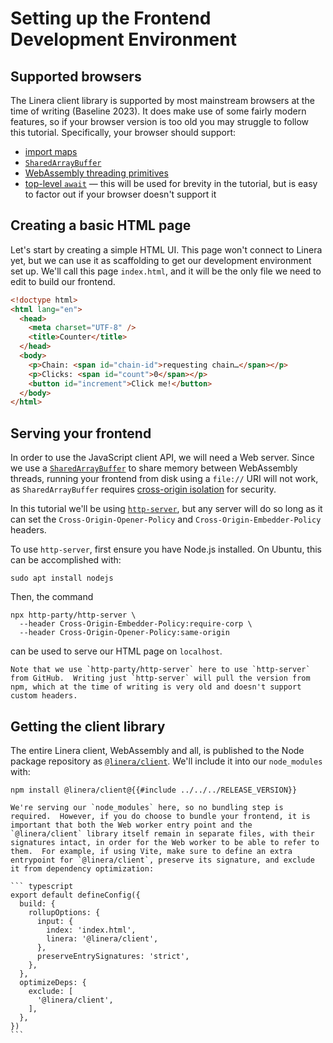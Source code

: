 # Setting up the Frontend Development Environment

## Supported browsers

The Linera client library is supported by most mainstream browsers at the time
of writing (Baseline 2023). It does make use of some fairly modern features, so
if your browser version is too old you may struggle to follow this tutorial.
Specifically, your browser should support:

- [import maps](https://caniuse.com/import-maps)
- [`SharedArrayBuffer`](https://caniuse.com/sharedarraybuffer)
- [WebAssembly threading primitives](https://caniuse.com/wasm-threads)
- [top-level `await`](https://caniuse.com/mdn-javascript_operators_await_top_level)
  — this will be used for brevity in the tutorial, but is easy to factor out if
  your browser doesn't support it

## Creating a basic HTML page

Let's start by creating a simple HTML UI. This page won't connect to Linera yet,
but we can use it as scaffolding to get our development environment set up.
We'll call this page `index.html`, and it will be the only file we need to edit
to build our frontend.

```html
<!doctype html>
<html lang="en">
  <head>
    <meta charset="UTF-8" />
    <title>Counter</title>
  </head>
  <body>
    <p>Chain: <span id="chain-id">requesting chain…</span></p>
    <p>Clicks: <span id="count">0</span></p>
    <button id="increment">Click me!</button>
  </body>
</html>
```

## Serving your frontend

In order to use the JavaScript client API, we will need a Web server. Since we
use a
[`SharedArrayBuffer`](https://developer.mozilla.org/en-US/docs/Web/JavaScript/Reference/Global_Objects/SharedArrayBuffer)
to share memory between WebAssembly threads, running your frontend from disk
using a `file://` URI will not work, as `SharedArrayBuffer` requires
[cross-origin isolation](https://developer.mozilla.org/en-US/docs/Web/API/Window/crossOriginIsolated)
for security.

In this tutorial we'll be using
[`http-server`](https://github.com/http-party/http-server), but any server will
do so long as it can set the `Cross-Origin-Opener-Policy` and
`Cross-Origin-Embedder-Policy` headers.

To use `http-server`, first ensure you have Node.js installed. On Ubuntu, this
can be accomplished with:

```shellsession
sudo apt install nodejs
```

Then, the command

```shellsession
npx http-party/http-server \
  --header Cross-Origin-Embedder-Policy:require-corp \
  --header Cross-Origin-Opener-Policy:same-origin
```

can be used to serve our HTML page on `localhost`.

```admonish info
Note that we use `http-party/http-server` here to use `http-server`
from GitHub.  Writing just `http-server` will pull the version from
npm, which at the time of writing is very old and doesn't support
custom headers.
```

## Getting the client library

The entire Linera client, WebAssembly and all, is published to the Node package
repository as [`@linera/client`](https://www.npmjs.com/package/@linera/client).
We'll include it into our `node_modules` with:

```shellsession
npm install @linera/client@{{#include ../../../RELEASE_VERSION}}
```

````admonish warning title="A note on bundlers"
We're serving our `node_modules` here, so no bundling step is
required.  However, if you do choose to bundle your frontend, it is
important that both the Web worker entry point and the
`@linera/client` library itself remain in separate files, with their
signatures intact, in order for the Web worker to be able to refer to
them.  For example, if using Vite, make sure to define an extra
entrypoint for `@linera/client`, preserve its signature, and exclude
it from dependency optimization:

``` typescript
export default defineConfig({
  build: {
    rollupOptions: {
      input: {
        index: 'index.html',
        linera: '@linera/client',
      },
      preserveEntrySignatures: 'strict',
    },
  },
  optimizeDeps: {
    exclude: [
      '@linera/client',
    ],
  },
})
```
````
